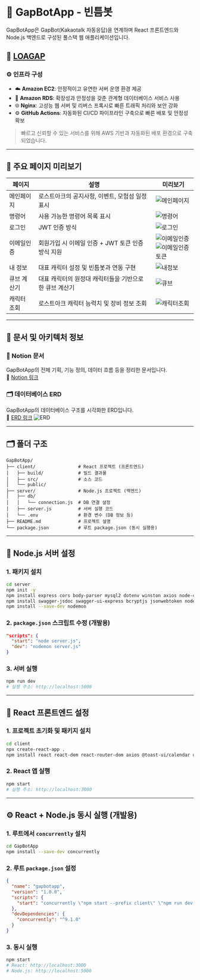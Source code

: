 # 📌 GapBotApp - 빈틈봇

GapBotApp은 GapBot(Kakaotalk 자동응답)을 연계하며 React 프론트엔드와 Node.js 백엔드로 구성된 풀스택 웹 애플리케이션입니다.

## 🔗 [LOAGAP](https://loagap.com)

### ⚙️ 인프라 구성

- ☁️ **Amazon EC2**: 안정적이고 유연한 서버 운영 환경 제공  
- 💾 **Amazon RDS**: 확장성과 안정성을 갖춘 관계형 데이터베이스 서비스 사용  
- 🌐 **Nginx**: 고성능 웹 서버 및 리버스 프록시로 빠른 트래픽 처리와 보안 강화  
- ⚙️ **GitHub Actions**: 자동화된 CI/CD 파이프라인 구축으로 빠른 배포 및 안정성 확보  

> 빠르고 신뢰할 수 있는 서비스를 위해 AWS 기반과 자동화된 배포 환경으로 구축되었습니다.

---

## 📸 주요 페이지 미리보기

| 페이지         | 설명                                                        | 미리보기 |
|----------------|-------------------------------------------------------------|----------|
| 메인페이지     | 로스트아크의 공지사항, 이벤트, 모험섬 일정 표시             | ![메인페이지](https://github.com/user-attachments/assets/b026894f-98b3-4a09-81fe-554ba8a38646) |
| 명령어         | 사용 가능한 명령어 목록 표시                                 | ![명령어](https://github.com/user-attachments/assets/5d01dae7-648f-4e8c-93d6-217bb2c0dabb) |
| 로그인         | JWT 인증 방식                                                | ![로그인](https://github.com/user-attachments/assets/7924d842-380e-4fc8-9cfd-9b5d015b0fd4) |
| 이메일인증     | 회원가입 시 이메일 인증 + JWT 토큰 인증 방식 지원           | ![이메일인증](https://github.com/user-attachments/assets/8650c42a-54fb-4a0b-a159-cd119f1cd2f2)<br>![이메일인증토큰](https://github.com/user-attachments/assets/520debc2-d89c-4fd4-852b-776dcfac53cd) |
| 내 정보        | 대표 캐릭터 설정 및 빈틈봇과 연동 구현                      | ![내정보](https://github.com/user-attachments/assets/c7f8800b-c1c0-4daf-84af-7501659e42f8) |
| 큐브 계산기    | 대표 캐릭터의 원정대 캐릭터들을 기반으로 한 큐브 계산기     | ![큐브](https://github.com/user-attachments/assets/658309ea-154f-4fe5-814c-5fd209b9512b) |
| 캐릭터 조회    | 로스트아크 캐릭터 능력치 및 장비 정보 조회                  | ![캐릭터조회](https://github.com/user-attachments/assets/626e0687-e3d4-47b6-826b-de4fd120c0e2) |


---

## 📄 문서 및 아키텍처 정보

### 📘 Notion 문서  
GapBotApp의 전체 기획, 기능 정의, 데이터 흐름 등을 정리한 문서입니다.  
🔗 [Notion 링크](https://superb-antler-e73.notion.site/150c5e5dcbb180b7964ef1551a2fd565?v=150c5e5dcbb181e28b79000c5788c362)

### 🗂️ 데이터베이스 ERD  
GapBotApp의 데이터베이스 구조를 시각화한 ERD입니다.  
🔗 [ERD 링크](https://github.com/cgm97/GapBotApp/issues/59)
![ERD](https://github.com/user-attachments/assets/f71a90c7-5a96-4ffa-a618-ea2721f4fc18)


---

## 🗂️ 폴더 구조
```
GapBotApp/
├── client/                # React 프로젝트 (프론트엔드)
│   ├── build/             # 빌드 결과물
│   ├── src/               # 소스 코드
│   └── public/
├── server/                # Node.js 프로젝트 (백엔드)
│   ├── db/
│   │   └── connection.js  # DB 연결 설정
│   ├── server.js          # 서버 실행 코드
│   └── .env               # 환경 변수 (DB 정보 등)
├── README.md              # 프로젝트 설명
└── package.json           # 루트 package.json (동시 실행용)
```

---

## 🚀 Node.js 서버 설정

### 1. 패키지 설치
```bash
cd server
npm init -y
npm install express cors body-parser mysql2 dotenv winston axios node-cron
npm install swagger-jsdoc swagger-ui-express bcryptjs jsonwebtoken nodemailer cookie-parser
npm install --save-dev nodemon
```

### 2. `package.json` 스크립트 수정 (개발용)
```json
"scripts": {
  "start": "node server.js",
  "dev": "nodemon server.js"
}
```

### 3. 서버 실행
```bash
npm run dev
# 실행 주소: http://localhost:5000
```

---

## 🚀 React 프론트엔드 설정

### 1. 프로젝트 초기화 및 패키지 설치
```bash
cd client
npx create-react-app .
npm install react react-dom react-router-dom axios @toast-ui/calendar chart.js react-chartjs-2 js-cookie
```

### 2. React 앱 실행
```bash
npm start
# 실행 주소: http://localhost:3000
```

---

## ⚙️ React + Node.js 동시 실행 (개발용)

### 1. 루트에서 `concurrently` 설치
```bash
cd GapBotApp
npm install --save-dev concurrently
```

### 2. 루트 `package.json` 설정
```json
{
  "name": "gapbotapp",
  "version": "1.0.0",
  "scripts": {
    "start": "concurrently \"npm start --prefix client\" \"npm run dev --prefix server\""
  },
  "devDependencies": {
    "concurrently": "^9.1.0"
  }
}
```

### 3. 동시 실행
```bash
npm start
# React: http://localhost:3000
# Node.js: http://localhost:5000
```

